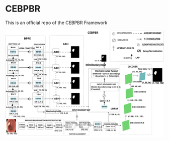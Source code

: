 # CEBPBR
 This is an official repo of the CEBPBR Framework

<img src="Images/CEBPBR_Arch.svg" alt="CEBPBR Framework" width="900"/>
